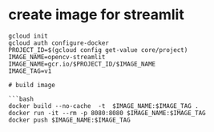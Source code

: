 # create image for streamlit

```
gcloud init
gcloud auth configure-docker
PROJECT_ID=$(gcloud config get-value core/project)
IMAGE_NAME=opencv-streamlit
IMAGE_NAME=gcr.io/$PROJECT_ID/$IMAGE_NAME
IMAGE_TAG=v1

# build image

```bash
docker build --no-cache  -t  $IMAGE_NAME:$IMAGE_TAG .
docker run -it --rm -p 8080:8080 $IMAGE_NAME:$IMAGE_TAG
docker push $IMAGE_NAME:$IMAGE_TAG
```